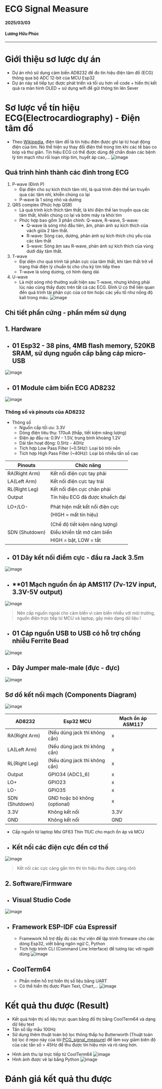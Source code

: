 # ECG Signal Measure
#### 2025/03/03 
#### Lương Hữu Phúc
*** 
# **Giới thiệu sơ lược dự án**
- Dự án nhỏ sử dụng cảm biến AD8232 để đo tín hiệu điện tâm đồ (ECG) thông qua bộ ADC 12-bit của MCU Esp32
- Dự án này sẽ tiếp tục được phát triển và tối ưu hơn về code + hiển thị kết quả ra màn hình OLED + sử dụng wifi để gửi thông tin lên Sever
# **Sơ lược về tín hiệu ECG(Electrocardiography) - Điện tâm đồ**
- Theo [Wikipedia](https://en.wikipedia.org/wiki/Electrocardiography), điện tâm đồ là tín hiệu điện được ghi lại từ hoạt động điện của tim. Nó thể hiện sự thay đổi điện thế trong tim khi các tế bào co bóp và thư giãn. Tín hiệu ECG có thể được dùng để chẩn đoán các bệnh lý tim mạch như rối loạn nhịp tim, huyết áp cao,...
![image](https://github.com/user-attachments/assets/38c37543-2de3-402f-b32c-7d06bfd1d03a)
## Quá trình hình thành các đỉnh trong ECG
1. P-wave (Đỉnh P)
   * Đại điện cho sự kích thích tâm nhĩ, là quá trình điện thế lan truyền qua các tâm nhĩ, khiễn chúng co lại
   * P-wave là 1 sóng nhỏ và dương
2. QRS complex (Phức hợp QSR)
   * Là quá trình kích thích tâm thất, là khi điện thế lan truyền qua các tâm thất, khiến chúng co lại và bơm máy ra khỏi tim
   * Phức hợp bao gồm 3 phần chính: Q-wave, R-wave, S-wave:
     * Q-wave là sóng nhỏ đầu tiên, âm, phản ánh sự kích thích của vách giữa 2 tâm thất.
     * R-wave: Sóng cao, dương, phản ánh sự kích thích chủ yếu của các tâm thất
     * S-wave: Sóng âm sau R-wave, phản ánh sự kích thích của vùng dưới đáy tâm thất.
3. T-wave
   * Đại diện cho quá trình tái phân cực của tâm thất, khi tâm thất trở về trạng thái điện lý chuẩn bị cho chu kỳ tim tiếp theo
   * T-wave là sóng dương, có hình dạng dài
5. U-wave
   * Là một sóng nhỏ thường xuất hiện sau T-wave, nhưng không phải lúc nào cũng thấy được trên tất cả các ECG. Đỉnh U có thể liên quan đến quá trình tái phân cực của cơ tim hoặc các yếu tố như nồng độ kali trong máu.
![image](https://github.com/user-attachments/assets/be0cb6b4-8795-422f-94d1-9be2bbb03a11)
## **Chi tiết phần cứng - phần mềm sử dụng**
## 1. Hardware
* ## **01 Esp32 - 38 pins, 4MB flash memory, 520KB SRAM, sử dụng nguồn cấp bằng cáp micro-USB** <br>
![image](https://github.com/user-attachments/assets/07d970ef-ad88-44d2-b055-c6992b4bbfbc)
* ## **01 Module cảm biến ECG AD8232** <br> 
![image](https://github.com/user-attachments/assets/7e074dd4-e20f-422f-9068-c062b013bce5)
### Thông số và pinouts của AD8232 <br>
* Thông số
   - Nguồn cấp tối ưu: 3.3V
   - Dòng điện tiêu thụ: 170uA (thấp, tiết kiệm năng lượng)
   - Điện áp đầu ra: 0.9V - 1.5V, trung bình khoảng 1.2V
   - Dải tần hoạt động: 0.5Hz - 40Hz
   - Tích hợp Low Pass Filter (~0.5Hz): Loại bỏ trôi nền
   - Tích hợp High Pass Filter (~40Hz): Loại bỏ nhiễu tần số cao

|         Pinouts          |                 Chức năng                |
---------------------------|-------------------------------------------
|       RA(Right Arm)      |          Kết nối điện cực tay phải       |
|       LA(Left Arm)       |          Kết nối điện cực tay trái       |
|       RL(Right Leg)      |         Kết nối điện cực chân phải       |
|         Output           |     Tín hiệu ECG đã được khuếch đại      |
|                          |                                          |
|         LO+/LO-          |      Phát hiện mất kết nối điện cực      |
|                          |           (HIGH = mất tín hiệu)          |
|                          |                                          |
|                          |       (Chế độ tiết kiệm năng lượng)      |
|      SDN (Shutdown)      |         Điều khiển tắt mở cảm biến       |
|                          |          HIGH = bật, LOW = tắt           |

* ## **01 Dây kết nối điểm cực - đầu ra Jack 3.5m** <br>
![image](https://github.com/user-attachments/assets/8e1e8e0a-d897-49c6-962c-8e426ac3abfb)
* ## **01 Mạch nguồn ổn áp AMS117 (7v-12V input, 3.3V-5V output) <br>
![image](https://github.com/user-attachments/assets/4f27250f-4f5f-4308-a1d1-60224184b1d5)
> Nên cấp nguồn ngoài cho cảm biến vì cảm biến nhiễu với môi trường, nguồn điện trực tiếp từ MCU và laptop, gây méo dạng dữ liệu !
* ## 01 Cáp nguồn USB to USB có hỗ trợ chống nhiễu Ferrite Bead <br>
 ![image](https://github.com/user-attachments/assets/68fe1ff4-7e74-4732-9820-9a13913619eb)
* ## **Dây Jumper male-male (đực - đực)**
![image](https://github.com/user-attachments/assets/ba09ff8a-18e9-4bbb-83cc-cea74f1418c5)
## Sơ dồ kết nối mạch (Components Diagram)
![image](https://github.com/user-attachments/assets/548c5a26-caeb-46bb-8cf6-d17bcdca2573)

|          AD8232          |           Esp32 MCU           | Mạch ổn áp ASM117  |
---------------------------|-------------------------------|---------------------
|       RA(Right Arm)      | (Nếu dùng jack thì không cần) |          x         | 
|       LA(Left Arm)       | (Nếu dùng jack thì không cần) |          x         |
|       RL(Right Leg)      | (Nếu dùng jack thì không cần) |          x         |
|         Output           |         GPIO34 (ADC1_6)       |          x         |
|          LO+             |            GPIO23             |          x         |
|          LO-             |            GPIO35             |          x         |
|      SDN (Shutdown)      |  GND hoặc bỏ không (optional) |          x         |
|          3.3V            |         Không kết nối         |         3.3V       |
|          GND             |         Không kết nối         |         GND        |

- Cấp nguồn từ laptop Msi GF63 Thin 11UC cho mạch ổn áp và MCU
* ## **Kết nối các điện cực đến cơ thế**
![image](https://github.com/user-attachments/assets/31809a90-f88f-43a9-beec-f5ba67188a67)
> Kết nối các cực càng gần tim thì tín hiệu thu được càng rõrõ
## 2. Software/Firmware
* ## **Visual Studio Code**
![image](https://github.com/user-attachments/assets/abdbcfe6-f191-48c9-b9f2-4fa6c3f02d83)
* ## **Framework ESP-IDF của Espressif**
  - Framework hỗ trợ đầy đủ các thư viện để lập trình firmware cho các dòng Esp32, viết bằng ngôn ngữ C, Python
  - Tích hợp trình CLI (Command Line Interface) để tương tác với người dùng
![image](https://github.com/user-attachments/assets/cb6e2dec-7bd7-4ebc-b4a4-b83cda8a1141)
* ## **CoolTerm64**
  - Phần mềm hỗ trợ hiển thị số liệu bằng UART
  - Có thể hiển thị được Plain Text, Chart,...
![image](https://github.com/user-attachments/assets/ac777887-2218-4d1d-892d-53ea8cae35e3)
# **Kết quả thu được (Result)**
- Kết quả hiện thị số liệu trực quan bằng đồ thị bằng CoolTerm64 và dạng dữ liệu text 
- Tần số lấy mẫu 100Hz
- Sử dụng thêm thuật toán bộ lọc thông thấp họ Butterworth (Thuật toán bộ lọc ở repo này của tôi [PCG_signal_measure]()) để làm suy giảm biên độ của các tần số > 45Hz để thu được tín hiệu mịn và rõ ràng hơn.
* Hình ảnh thu lại trực tiếp từ CoolTerm64
![image](https://github.com/user-attachments/assets/c8b8f74f-edb6-4e29-8132-d415c2ccfb72)
* Hình ảnh được vẽ lại bằng Python
![image](https://github.com/user-attachments/assets/02cd2c59-4efe-4380-878b-e3333bfe023d)

# **Đánh giá kết quả thu được** 


